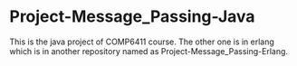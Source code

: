 # Project-Message_Passing-Java
 This is the java project of COMP6411 course. The other one is in erlang which is in another repository named as Project-Message_Passing-Erlang.

